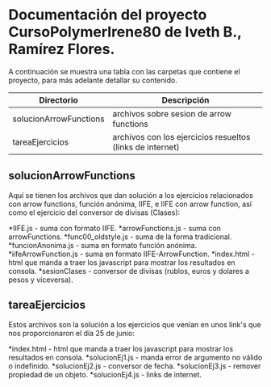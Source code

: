 # Documentación del proyecto CursoPolymerIrene80 de Iveth B., Ramírez Flores. 



A continuación se muestra una tabla con las carpetas que contiene el proyecto, para más adelante detallar su contenido.

| Directorio | Descripción |
| ------ | ------ |
| solucionArrowFunctions | archivos sobre sesion de arrow functions |
| tareaEjercicios | archivos con los ejercicios resueltos (links de internet) |


## solucionArrowFunctions
Aquí se tienen los archivos que dan solución a los ejercicios relacionados con arrow functions, función anónima, IIFE, e IIFE con arrow function, así como el ejercicio del conversor de divisas (Clases):

*IIFE.js - suma con formato IIFE.
*arrowFunctions.js - suma con arrowFunctions.
*func00_oldstyle.js - suma de la forma tradicional.
*funcionAnonima.js - suma en formato función anónima.
*iifeArrowFunction.js - suma en formato IIFE-ArrowFunction.
*index.html - html que manda a traer los javascript para mostrar los resultados en consola.
*sesionClases - conversor de divisas (rublos, euros y dolares a pesos y viceversa).


## tareaEjercicios
Estos archivos son la solución a los ejercicios que venían en unos link's que nos proporcionaron el día 25 de junio:

*index.html -  html que manda a traer los javascript para mostrar los resultados en consola.
*solucionEj1.js - manda error de argumento no válido o indefinido.
*solucionEj2.js - conversor de fecha.
*solucionEj3.js - remover propiedad de un objeto.
*solucionEj4.js - links de internet.


